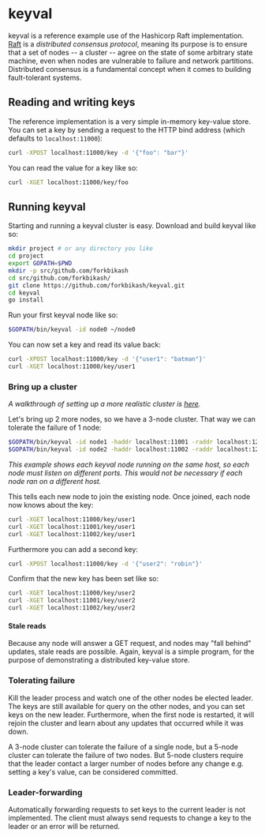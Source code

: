 # keyval

keyval is a reference example use of the Hashicorp Raft implementation. [Raft](https://raft.github.io/) is a _distributed consensus protocol_, meaning its purpose is to ensure that a set of nodes -- a cluster -- agree on the state of some arbitrary state machine, even when nodes are vulnerable to failure and network partitions. Distributed consensus is a fundamental concept when it comes to building fault-tolerant systems.

## Reading and writing keys

The reference implementation is a very simple in-memory key-value store. You can set a key by sending a request to the HTTP bind address (which defaults to `localhost:11000`):

```bash
curl -XPOST localhost:11000/key -d '{"foo": "bar"}'
```

You can read the value for a key like so:

```bash
curl -XGET localhost:11000/key/foo
```

## Running keyval

Starting and running a keyval cluster is easy. Download and build keyval like so:

```bash
mkdir project # or any directory you like
cd project
export GOPATH=$PWD
mkdir -p src/github.com/forkbikash
cd src/github.com/forkbikash/
git clone https://github.com/forkbikash/keyval.git
cd keyval
go install
```

Run your first keyval node like so:

```bash
$GOPATH/bin/keyval -id node0 ~/node0
```

You can now set a key and read its value back:

```bash
curl -XPOST localhost:11000/key -d '{"user1": "batman"}'
curl -XGET localhost:11000/key/user1
```

### Bring up a cluster

_A walkthrough of setting up a more realistic cluster is [here](https://github.com/forkbikash/keyval/blob/main/CLUSTERING.md)._

Let's bring up 2 more nodes, so we have a 3-node cluster. That way we can tolerate the failure of 1 node:

```bash
$GOPATH/bin/keyval -id node1 -haddr localhost:11001 -raddr localhost:12001 -join :11000 ~/node1
$GOPATH/bin/keyval -id node2 -haddr localhost:11002 -raddr localhost:12002 -join :11000 ~/node2
```

_This example shows each keyval node running on the same host, so each node must listen on different ports. This would not be necessary if each node ran on a different host._

This tells each new node to join the existing node. Once joined, each node now knows about the key:

```bash
curl -XGET localhost:11000/key/user1
curl -XGET localhost:11001/key/user1
curl -XGET localhost:11002/key/user1
```

Furthermore you can add a second key:

```bash
curl -XPOST localhost:11000/key -d '{"user2": "robin"}'
```

Confirm that the new key has been set like so:

```bash
curl -XGET localhost:11000/key/user2
curl -XGET localhost:11001/key/user2
curl -XGET localhost:11002/key/user2
```

#### Stale reads

Because any node will answer a GET request, and nodes may "fall behind" updates, stale reads are possible. Again, keyval is a simple program, for the purpose of demonstrating a distributed key-value store.

### Tolerating failure

Kill the leader process and watch one of the other nodes be elected leader. The keys are still available for query on the other nodes, and you can set keys on the new leader. Furthermore, when the first node is restarted, it will rejoin the cluster and learn about any updates that occurred while it was down.

A 3-node cluster can tolerate the failure of a single node, but a 5-node cluster can tolerate the failure of two nodes. But 5-node clusters require that the leader contact a larger number of nodes before any change e.g. setting a key's value, can be considered committed.

### Leader-forwarding

Automatically forwarding requests to set keys to the current leader is not implemented. The client must always send requests to change a key to the leader or an error will be returned.
